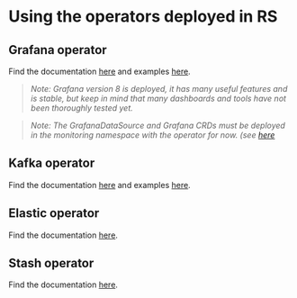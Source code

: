 # Using the operators deployed in RS

## Grafana operator

Find the documentation [here](https://github.com/grafana-operator/grafana-operator/tree/master/documentation) and examples [here](https://github.com/grafana-operator/grafana-operator/tree/master/deploy/examples).
> *Note: Grafana version 8 is deployed, it has many useful features and is stable, but keep in mind that many dashboards and tools have not been thoroughly tested yet.*

> *Note: The GrafanaDataSource and Grafana CRDs must be deployed in the monitoring namespace with the operator for now. (see [here](https://github.com/grafana-operator/grafana-operator/blob/master/documentation/multi_namespace_support.md#watching-for-datasources-in-all-namespaces)*

## Kafka operator

Find the documentation [here](https://strimzi.io/docs/operators/latest/configuring.html) and examples [here](https://github.com/strimzi/strimzi-kafka-operator/tree/0.27.1/examples).

## Elastic operator

Find the documentation [here](https://www.elastic.co/guide/en/cloud-on-k8s/master/k8s-api-reference.html).

## Stash operator

Find the documentation [here](https://stash.run/docs/v2021.6.18/concepts/).

